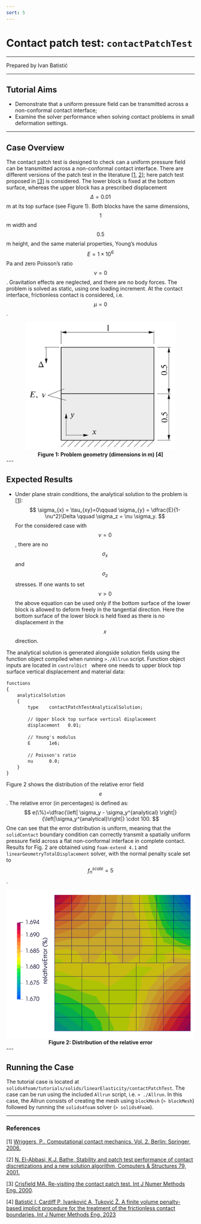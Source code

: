 ```yaml
---
sort: 5
---
```


# Contact patch test: `contactPatchTest`

---

Prepared by Ivan Batistić

---

## Tutorial Aims

- Demonstrate that a uniform pressure field can be transmitted across a non-conformal contact interface;
- Examine the solver performance when solving contact problems in small deformation settings.

---

## Case Overview

The contact patch test is designed to check can a uniform pressure field can be transmitted across a non-conformal contact interface. There are different versions of the patch test in the literature [[1](https://link.springer.com/book/10.1007/978-3-662-04864-1), [2](https://www.sciencedirect.com/science/article/abs/pii/S0045794901000487)]; here patch test proposed in [[3]](https://onlinelibrary.wiley.com/doi/abs/10.1002/%28SICI%291097-0207%2820000530%2948%3A3%3C435%3A%3AAID-NME891%3E3.0.CO%3B2-V) is considered. The lower block is fixed at the bottom surface, whereas the upper block has a prescribed displacement $$\Delta = 0.01$$ m at its top surface (see Figure 1). Both blocks have the same dimensions, $$1$$ m width and $$0.5$$ m height, and the same material properties, Young’s modulus $$E = 1 × 10^6$$ Pa and zero Poisson’s ratio $$\nu = 0$$.  Gravitation effects are neglected, and there are no body forces. The problem is solved as static, using one loading increment. At the contact interface, frictionless contact is considered, i.e. $$\mu=0$$.

<div style="text-align: center;">
  <img src="./images/contactPatchTest-geometry.png" alt="Image" width="400">
    <figcaption>
     <strong>Figure 1: Problem geometry (dimensions in m) [4]</strong>
    </figcaption>
</div>
---

## Expected Results

* Under plane strain conditions, the analytical solution to the problem is  [[1]](https://onlinelibrary.wiley.com/doi/abs/10.1002/%28SICI%291097-0207%2820000530%2948%3A3%3C435%3A%3AAID-NME891%3E3.0.CO%3B2-V):
  $$
  \sigma_{x} = \tau_{xy}=0\qquad \sigma_{y} = \dfrac{E}{1-\nu^2}\Delta \qquad \sigma_z = \nu \sigma_y.
  $$
  For the considered case with $$\nu=0$$, there are no $$\sigma_x$$ and $$\sigma_z$$ stresses. If one wants to set $$\nu > 0$$ the above equation can be used only if the bottom surface of the lower block is allowed to deform freely in the tangential direction. Here the bottom surface of the lower block is held fixed as there is no displacement in the $$x$$ direction. 

The analytical solution is generated alongside solution fields using the function object compiled when running `>./Allrun` script. Function object inputs are located in `controlDict ` where one needs to upper block top surface vertical displacement and material data:

```
functions
{
    analyticalSolution
    {
        type    contactPatchTestAnalyticalSolution;

        // Upper block top surface vertical displacement
        displacement   0.01;

        // Young's modulus
        E       1e6;

        // Poisson's ratio
        nu      0.0;
    }
}
```

Figure 2 shows the distribution of the relative error field $$e$$. The relative error (in percentages) is defined as:
$$
e(\%)=\dfrac{\left| \sigma_y - \sigma_y^{analytical} \right|}{\left|\sigma_y^{analytical}\right|} \cdot 100.
$$
One can see that the error distribution is uniform, meaning that the `solidContact` boundary condition can correctly transmit a spatially uniform pressure field across a flat non-conformal interface in complete contact. Results for Fig. 2 are obtained using `foam-extend 4.1`  and `linearGeometryTotalDisplacement` solver, with the normal penalty scale set to $$f_n^{scale}=5$$.

<div style="text-align: center;">
  <img src="./images/contactPatchTest-relError.png" alt="Image" width="600">
    <figcaption>
     <strong>Figure 2: Distribution of the relative error</strong>
    </figcaption>
</div>
---

## Running the Case

The tutorial case is located at `solids4foam/tutorials/solids/linearElasticity/contactPatchTest`. The case can be run using the included `Allrun` script, i.e. `> ./Allrun`.  In this case, the Allrun consists of creating the mesh using `blockMesh` (`> blockMesh`) followed by running the `solids4foam` solver (`> solids4Foam`).

---

### References 

[1] [Wriggers, P.. Computational contact mechanics. Vol. 2. Berlin: Springer, 2006.](https://link.springer.com/book/10.1007/978-3-662-04864-1)

[2] [N. El-Abbasi, K.J. Bathe, Stability and patch test performance of contact discretizations and a new solution algorithm, Computers & Structures 79, 2001.](https://www.sciencedirect.com/science/article/abs/pii/S0045794901000487)

[3] [Crisfield MA. Re-visiting the contact patch test. Int J Numer Methods Eng. 2000](https://onlinelibrary.wiley.com/doi/abs/10.1002/%28SICI%291097-0207%2820000530%2948%3A3%3C435%3A%3AAID-NME891%3E3.0.CO%3B2-V).

[4] [Batistić I, Cardiff P, Ivanković A, Tuković Ž. A finite volume penalty-based implicit procedure for the treatment of the frictionless contact boundaries. Int J Numer Methods Eng. 2023](https://onlinelibrary.wiley.com/doi/full/10.1002/nme.7302)

